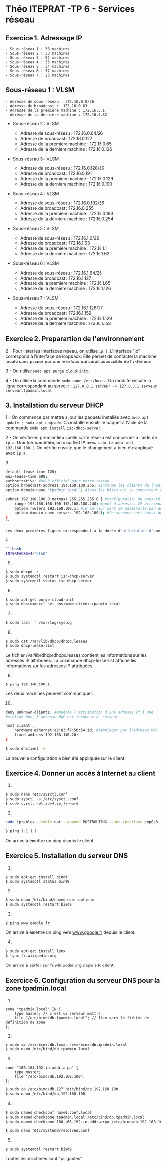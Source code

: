 # Théo ITEPRAT -TP 6 - Services réseau

## Exercice 1. Adressage IP 

    - Sous-réseau 1 : 38 machines
    - Sous-réseau 2 : 33 machines
    - Sous-réseau 3 : 52 machines
    - Sous-réseau 4 : 35 machines
    - Sous-réseau 5 : 34 machines
    - Sous-réseau 6 : 37 machines
    - Sous-réseau 7 : 25 machines


## Sous-réseau 1 : VLSM 
    - Adresse de sous-réseau : 172.16.0.0/26
    - Adresse de broadcast :  172.16.0.63
    - Adresse de la première machine : 172.16.0.1
    - Adresse de la dernière machine : 172.16.0.62
    
- Sous-réseau 2 : VLSM 
    - Adresse de sous-réseau : 172.16.0.64/26
    - Adresse de broadcast :  172.16.0.127
    - Adresse de la première machine : 172.16.0.65
    - Adresse de la dernière machine : 172.16.0.126
    
- Sous-réseau 3 : VLSM 
    - Adresse de sous-réseau : 172.16.0.128/26
    - Adresse de broadcast :  172.16.0.191
    - Adresse de la première machine : 172.16.0.129
    - Adresse de la dernière machine : 172.16.0.190
    
- Sous-réseau 4 : VLSM 
    - Adresse de sous-réseau : 172.16.0.192/26
    - Adresse de broadcast : 172.16.0.255
    - Adresse de la première machine : 172.16.0.193
    - Adresse de la dernière machine : 172.16.0.254
    
- Sous-réseau 5 : VLSM 
    - Adresse de sous-réseau : 172.16.1.0/26
    - Adresse de broadcast :  172.16.1.63
    - Adresse de la première machine : 172.16.1.1
    - Adresse de la dernière machine : 172.16.1.62
    
- Sous-réseau 6 : VLSM 
    - Adresse de sous-réseau : 172.16.1.64/26
    - Adresse de broadcast : 172.16.1.127
    - Adresse de la première machine : 172.16.1.65
    - Adresse de la dernière machine : 172.16.1.126
    
- Sous-réseau 7 : VLSM 
    - Adresse de sous-réseau : 172.16.1.128/27
    - Adresse de broadcast : 172.16.1.159
    - Adresse de la première machine : 172.16.1.129
    - Adresse de la dernière machine : 172.16.1.158

## Exercice 2. Preparartion de l'environnement

2 - 
Pour lister les interfaces réseau, on utilise ```ip l```. L'interface "lo" correspond à l'interface de loopback.
Elle permet de contacter la machine locale sans passer par une interface qui serait accessible de l'extérieur.

3 - 
On utilise ```sudo apt purge cloud-init```.

4 - 
On utilise la commande ```sudo nano /etc/hosts```.
On modiife ensuite la ligne correspondant au serveur :
```127.0.0.1 serveur -> 127.0.0.1 serveur serveur.tpadmin.local```

## 3. Installation du serveur DHCP 

1 - 
On commence par mettre à jour les paquets installés avec ```sudo apt update ; sudo apt upgrade```. 
On installe ensuite le paquet à l'aide de la commande ```sudo apt install isc-dhcp-server```.

2 - 
On vérifie en premier lieu quelle carte réseau est concernée à l'aide de ```ip a```. Une fois identifiée, on modifie l IP avec ```sudo ip addr add 192.168.100.1```. On vérifie ensuite que le changement a bien été appliqué avec ```ip a```.

3 - 

```bash
default-lease-time 120;
max-lease-time 600;
authoritative; #DHCP officiel pour notre réseau
option broadcast-address 192.168.100.255; #informe les clients de l'adresse de broadcast
option domain-name "tpadmin.local"; #tous les hôtes qui se connectent au réseau auront ce nom de domaine

subnet 192.168.100.0 netmask 255.255.255.0 { #configuration du sous-réseau 192.168.100.0
    range 192.168.100.100 192.168.100.240; #pool d'adresses IP attribuables
    option routers 192.168.100.1; #le serveur sert de passerelle par défaut
    option domain-name-servers 192.168.100.1; #le serveur sert aussi de serveur DNS
}
``

Les deux premières lignes correspondent à la durée d'affectation d'une adresse IP

4. 

```bash
INTERFACESv4="eth0"
```

5.

```bash
$ sudo dhcpd -t
$ sudo systemctl restart isc-dhcp-server
$ sudo systemctl status isc-dhcp-server
```

6.

```bash
$ sudo apt-get purge cloud-init
$ sudo hostnamectl set-hostname client.tpadmin.local
```

7. 

```bash
$ sudo tail -f /var/log/syslog
```

8. 

```bash
$ sudo cat /var/lib/dhcp/dhcpd.leases
$ sudo dhcp-lease-list
```

Le fichier /var/lib/dhcp/dhcpd.leases contient les informations sur les adresses IP attribuées. 
La commande dhcp-lease-list affiche les informations sur les adresses IP attribuées.

9. 

```bash
$ ping 192.168.100.1
```

Les deux machines peuvent communiquer.

10. 

```bash
deny unknown-clients; #empêche l'attribution d'une adresse IP à une
#station dont l'adresse MAC est inconnue du serveur

host client {
    hardware ethernet a2:83:f7:50:54:1d; #remplacer par l'adresse MAC
    fixed-address 192.168.100.20;
}
```

```bash
$ sudo dhclient -v
```

La nouvelle configuration a bien été appliquée sur le client.


## Exercice 4. Donner un accès à Internet au client


1. 

```bash
$ sudo nano /etc/sysctl.conf
$ sudo sysctl -p /etc/sysctl.conf
$ sudo sysctl net.ipv4.ip_forward
```

2.

```bash
sudo iptables --table nat --append POSTROUTING --out-interface enp0s3 -j MASQUERADE
```


```bash
$ ping 1.1.1.1
```

On arrive à émettre un ping depuis le client.

## Exercice 5. Installation du serveur DNS

1. 

```bash
$ sudo apt-get install bind9
$ sudo systemctl status bind9
```

2. 

```bash
$ sudo nano /etc/bind/named.conf.options
$ sudo systemctl restart bind9
```

3. 

```bash
$ ping www.google.fr
```

On arrive à émettre un ping vers www.google.fr depuis le client.

4. 

```bash
$ sudo apt-get install lynx
$ lynx fr.wikipedia.org
```

On arrive à surfer sur fr.wikipedia.org depuis le client.

## Exercice 6. Configuration du serveur DNS pour la zone tpadmin.local

1. 

```
zone "tpadmin.local" IN {
    type master; // c'est un serveur maître
    file "/etc/bind/db.tpadmin.local"; // lien vers le fichier de définition de zone
};
```

2.

```bash
$ sudo cp /etc/bind/db.local /etc/bind/db.tpadmin.local
$ sudo nano /etc/bind/db.tpadmin.local
```

3. 

```
zone "100.168.192.in-addr.arpa" {
    type master;
    file "/etc/bind/db.192.168.100";
};
```

```bash
$ sudo cp /etc/bind/db.127 /etc/bind/db.192.168.100
$ sudo nano /etc/bind/db.192.168.100
```

4.

```bash
$ sudo named-checkconf named.conf.local
$ sudo named-checkzone tpadmin.local /etc/bind/db.tpadmin.local
$ sudo named-checkzone 100.168.192.in-addr.arpa /etc/bind/db.192.168.100
```

```bash
$ sudo nano /etc/systemd/resolved.conf
```

5. 
```bash
$ sudo systemctl restart bind9
```
Toutes les machines sont "pingables"



